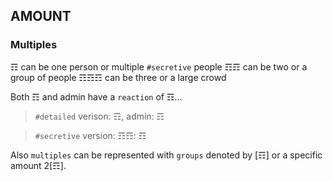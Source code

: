 ## AMOUNT

### Multiples
☶ can be one person or multiple `#secretive` people
☶☶ can be two or a group of people
☶☶☶ can be three or a large crowd

Both ☶ and admin have a `reaction` of ☶...
> `#detailed` verison: ☶, admin: ☶

> `#secretive` version: ☶☶: ☶

Also `multiples` can be represented with `groups` denoted by [☶] or a specific amount 2[☶].